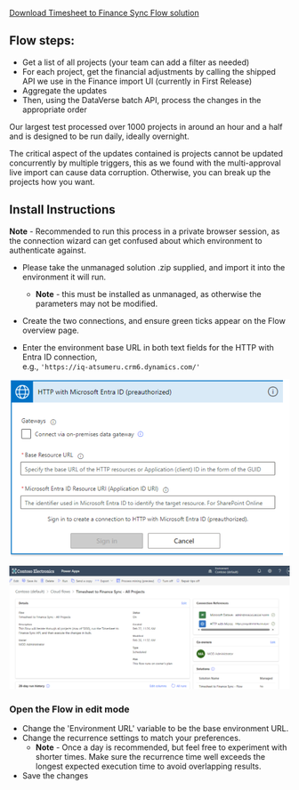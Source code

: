 [Download Timesheet to Finance Sync Flow solution](TimesheettoFinanceSyncFlow_1_0_0_3.zip)

## Flow steps:

- Get a list of all projects (your team can add a filter as needed)
- For each project, get the financial adjustments by calling the shipped API we use in the Finance import UI (currently in First Release)
- Aggregate the updates
- Then, using the DataVerse batch API, process the changes in the appropriate order

Our largest test processed over 1000 projects in around an hour and a half and is designed to be run daily, ideally overnight.

The critical aspect of the updates contained is projects cannot be updated concurrently by multiple triggers, this as we found with the multi-approval live import can cause data corruption. Otherwise, you can break up the projects how you want.

## Install Instructions

**Note** - Recommended to run this process in a private browser session, as the connection wizard can get confused about which environment to authenticate against.

- Please take the unmanaged solution .zip supplied, and import it into the environment it will run.
  - **Note** - this must be installed as unmanaged, as otherwise the parameters may not be modified.

- Create the two connections, and ensure green ticks appear on the Flow overview page.
- Enter the environment base URL in both text fields for the HTTP with Entra ID connection,  
  e.g., `'https://iq-atsumeru.crm6.dynamics.com/'`

![Example of Entra ID connection setup](images/1.png)

![Example of connected Flow ready to run](images/2.png)


### Open the Flow in edit mode

- Change the 'Environment URL' variable to be the base environment URL.
- Change the recurrence settings to match your preferences.
  - **Note** - Once a day is recommended, but feel free to experiment with shorter times. Make sure the recurrence time well exceeds the longest expected execution time to avoid overlapping results.
- Save the changes
